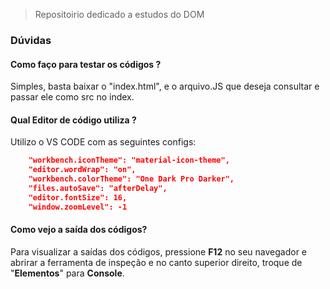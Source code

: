 > Repositoirio dedicado a estudos do DOM

### Dúvidas

#### Como faço para testar os códigos ?  
Simples, basta baixar o "index.html", e o arquivo.JS que deseja consultar e passar ele como src no index.

#### Qual Editor de código utiliza ?
Utilizo o VS CODE com as seguintes configs:
```json
    "workbench.iconTheme": "material-icon-theme",
    "editor.wordWrap": "on",
    "workbench.colorTheme": "One Dark Pro Darker",
    "files.autoSave": "afterDelay",
    "editor.fontSize": 16,
    "window.zoomLevel": -1
```

#### Como vejo a saída dos códigos?
Para visualizar a saídas dos códigos, pressione **F12** no seu navegador e abrirar a ferramenta de inspeção e no canto superior direito, troque de "**Elementos**" para **Console**.